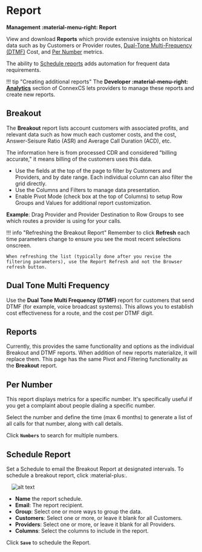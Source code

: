 # Report

**Management :material-menu-right: Report**

View and download **Reports** which provide extensive insights on historical data such as by Customers or Provider routes, [Dual-Tone Multi-Frequency (DTMF)](https://docs.connexcs.com/report/#dtmf) Cost, and [Per Number](https://docs.connexcs.com/report/#per-number) metrics.

The ability to [Schedule reports](https://docs.connexcs.com/report/#schedule-report) adds automation for frequent data requirements.  

!!! tip "Creating additional reports"
    The **Developer :material-menu-right: [Analytics](https://docs.connexcs.com/developers/analytics/)** section of ConnexCS lets providers to manage these reports and create new reports.

## Breakout

The **Breakout** report lists account customers with associated profits, and relevant data such as how much each customer costs, and the cost, Answer-Seisure Ratio (ASR) and Average Call Duration (ACD), etc.

The information here is from processed CDR and considered "billing accurate," it means billing of the customers uses this data.

+ Use the fields at the top of the page to filter by Customers and Providers, and by date range. Each individual column can also filter the grid directly.
+ Use the Columns and Filters to manage data presentation.
+ Enable Pivot Mode (check box at the top of Columns) to setup Row Groups and Values for additional report customization.

**Example**: Drag Provider and Provider Destination to Row Groups to see which routes a provider is using for your calls.

!!! info "Refreshing the Breakout Report"
    Remember to click **Refresh** each time parameters change to ensure you see the most recent selections onscreen.

    When refreshing the list (typically done after you revise the filtering parameters), use the Report Refresh and not the Browser refresh button.

## Dual Tone Multi Frequency

Use the **Dual Tone Multi Frequency (DTMF)** report for customers that send DTMF (for example, voice broadcast systems). This allows you to establish cost effectiveness for a route, and the cost per DTMF digit.

## Reports

Currently, this provides the same functionality and options as the individual Breakout and DTMF reports. When addition of new reports materialize, it will replace them. This page has the same Pivot and Filtering functionality as the **Breakout** report.

## Per Number

This report displays metrics for a specific number. It's specifically useful if you get a complaint about people dialing a specific number.

Select the number and define the time (max 6 months) to generate a list of all calls for that number, along with call details.

Click **`Numbers`** to search for multiple numbers.

## Schedule Report

Set a Schedule to email the Breakout Report at designated intervals. To schedule a breakout report, click :material-plus:.

&emsp;![alt text][schedulereport]

+ **Name** the report schedule.
+ **Email**: The report recipient.
+ **Group**: Select one or more ways to group the data.
+ **Customers**: Select one or more, or leave it blank for all Customers.
+ **Providers**: Select one or more, or leave it blank for all Providers.
+ **Columns**: Select the columns to include in the report.

Click **`Save`** to schedule the Report.

[schedulereport]: /reports/img/schedulereport1.png "Schedule Reports"
<!--stackedit_data:
eyJoaXN0b3J5IjpbMTQzNTczMDg4NCw3MzMxNTg1MTcsMjA5Nj
Y5MjkyM119
-->